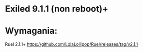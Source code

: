 # Exiled 9.1.1 (non reboot)+
# Wymagania:
RueI 2.1.1+ https://github.com/LolaLollipop/RueI/releases/tag/v2.1.1
